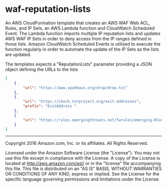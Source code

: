# waf-reputation-lists

An AWS CloudFormation template that creates an AWS WAF Web ACL, Rules, and IP Sets, an AWS Lambda function and CloudWatch Scheduled Event. The Lambda function imports multiple IP reputation lists and updates AWS WAF IP Sets in order to deny access from the IP ranges defined in those lists.
Amazon CloudWatch Scheduled Events is utilised to execute the function regularly in order to automate the update of the IP Sets as the lists are updated. 

The templates expects a "ReputationLists" parameter providing a JSON object defining the URLs to the lists

```json
[
    {
        "url": "https://www.spamhaus.org/drop/drop.txt"
    },
    {
        "url": "https://check.torproject.org/exit-addresses",
        "prefix": "ExitAddress "
    },
    {
        "url": "https://rules.emergingthreats.net/fwrules/emerging-Block-IPs.txt"
    }
]
```
 
***

Copyright 2016 Amazon.com, Inc. or its affiliates. All Rights Reserved.

Licensed under the Amazon Software License (the "License"). You may not use this file except in compliance with the License. 
A copy of the License is located at http://aws.amazon.com/asl/ or in the "license" file accompanying this file. 
This file is distributed on an "AS IS" BASIS, WITHOUT WARRANTIES OR CONDITIONS OF ANY KIND, express or implied. 
See the License for the specific language governing permissions and limitations under the License.
